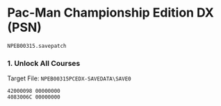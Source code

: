 #  Pac-Man Championship Edition DX (PSN) 

`NPEB00315.savepatch`

### 1. Unlock All Courses

Target File: `NPEB00315PCEDX-SAVEDATA\SAVE0`

```
42000098 00000000
4083006C 00000000
```

